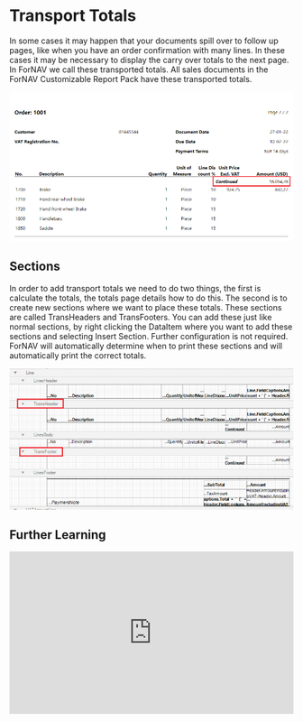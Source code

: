 # Transport Totals

In some cases it may happen that your documents spill over to follow up pages, like when you have an order confirmation with many lines. In these cases it may be necessary to display the carry over totals to the next page. In ForNAV we call these transported totals. All sales documents in the ForNAV Customizable Report Pack have these transported totals.

![Continued](../_media/Continued.png)

## Sections

In order to add transport totals we need to do two things, the first is calculate the totals, the totals page details how to do this. The second is to create new sections where we want to place these totals. These sections are called TransHeaders and TransFooters. You can add these just like normal sections, by right clicking the DataItem where you want to add these sections and selecting Insert Section. Further configuration is not required. ForNAV will automatically determine when to print these sections and will automatically print the correct totals.

![Transport sections](../_media/TransportSections.png)


## Further Learning

<div style="position: relative; padding-bottom: 57.05229793977813%; height: 0;">
    <iframe
        src="https://www.youtube.com/embed/BPUcps9Fj7Q?start=381&end=600"
        frameborder="0"
        webkitallowfullscreen
        mozallowfullscreen
        allowfullscreen
        style="position: absolute; top: 0; left: 0; width: 100%; height: 100%;">
    </iframe>
</div>